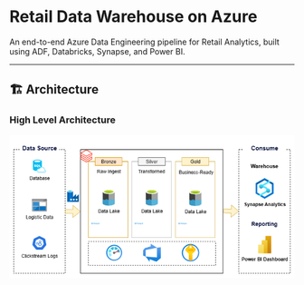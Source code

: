 # Retail Data Warehouse on Azure

An end-to-end Azure Data Engineering pipeline for Retail Analytics, built using ADF, Databricks, Synapse, and Power BI.

---

## 🏗️ Architecture
### High Level Architecture
![Data Warehouse Architecture](snapshots/high-level-architecture.png)
